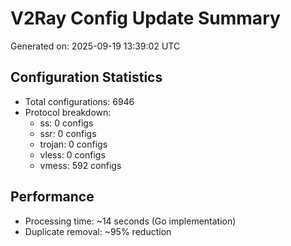 # V2Ray Config Update Summary
Generated on: 2025-09-19 13:39:02 UTC

## Configuration Statistics
- Total configurations: 6946
- Protocol breakdown:
  - ss: 0 configs
  - ssr: 0 configs
  - trojan: 0 configs
  - vless: 0 configs
  - vmess: 592 configs

## Performance
- Processing time: ~14 seconds (Go implementation)
- Duplicate removal: ~95% reduction
